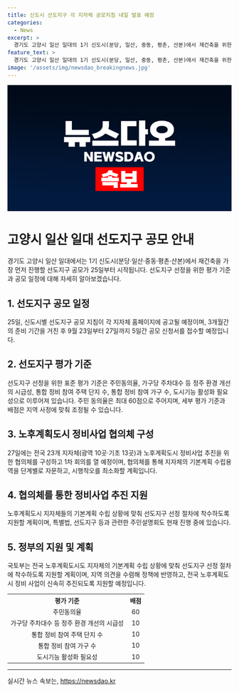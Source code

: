 ```yaml
---
title: 신도시 선도지구 각 지자체 공모지침 내일 발표 예정
categories:
  - News
excerpt: >
  경기도 고양시 일산 일대의 1기 신도시(분당, 일산, 중동, 평촌, 산본)에서 재건축을 위한 선도지구 공모가 25일 시작된다. 9월부터 27일까지 5일간 공모 신청서를 접수하고, 11월에 최종 선정된다. 평가 기준에는 주민동의율, 정주 환경 개선의 시급성, 통합 정비 참여 주택 단지 및 가구 수 등이 포함되며, 주민 동의율이 95% 이상일 경우 60점을 받을 수 있다. 국토부는 노후계획도시 지자체와의 협의체를 구성하고, 정비 기본계획을 수립하는 지원을 하고 있다. 지체별 요청에 따라 주민설명회도 진행 중이다.
feature_text: >
  경기도 고양시 일산 일대의 1기 신도시(분당, 일산, 중동, 평촌, 산본)에서 재건축을 위한 선도지구 공모가 25일 시작된다. 9월부터 27일까지 5일간 공모 신청서를 접수하고, 11월에 최종 선정된다. 평가 기준에는 주민동의율, 정주 환경 개선의 시급성, 통합 정비 참여 주택 단지 및 가구 수 등이 포함되며, 주민 동의율이 95% 이상일 경우 60점을 받을 수 있다. 국토부는 노후계획도시 지자체와의 협의체를 구성하고, 정비 기본계획을 수립하는 지원을 하고 있다. 지체별 요청에 따라 주민설명회도 진행 중이다.
image: '/assets/img/newsdao_breakingnews.jpg'
---
```


<p><img src="/assets/img/newsdao_breakingnews.jpg" alt="koreaapp 속보" /></p>

<h1 data-ke-size="size26">고양시 일산 일대 선도지구 공모 안내</h1>

<p data-ke-size="size16">경기도 고양시 일산 일대에서는 1기 신도시(분당·일산·중동·평촌·산본)에서 재건축을 가장 먼저 진행할 선도지구 공모가 25일부터 시작됩니다. 선도지구 선정을 위한 평가 기준과 공모 일정에 대해 자세히 알아보겠습니다.</p>

<h2 data-ke-size="size24">1. 선도지구 공모 일정</h2>

<p data-ke-size="size16">25일, 신도시별 선도지구 공모 지침이 각 지자체 홈페이지에 공고될 예정이며, 3개월간의 준비 기간을 거친 후 9월 23일부터 27일까지 5일간 공모 신청서를 접수할 예정입니다.</p>

<h2 data-ke-size="size24">2. 선도지구 평가 기준</h2>

<p data-ke-size="size16">선도지구 선정을 위한 표준 평가 기준은 주민동의율, 가구당 주차대수 등 정주 환경 개선의 시급성, 통합 정비 참여 주택 단지 수, 통합 정비 참여 가구 수, 도시기능 활성화 필요성으로 이루어져 있습니다. 주민 동의율은 최대 60점으로 주어지며, 세부 평가 기준과 배점은 지역 사정에 맞춰 조정될 수 있습니다.</p>

<h2 data-ke-size="size24">3. 노후계획도시 정비사업 협의체 구성</h2>

<p data-ke-size="size16">27일에는 전국 23개 지자체(광역 10곳·기초 13곳)과 노후계획도시 정비사업 추진을 위한 협의체를 구성하고 1차 회의를 열 예정이며, 협의체를 통해 지자체의 기본계획 수립용역을 단계별로 자문하고, 시행착오를 최소화할 계획입니다.</p>

<h2 data-ke-size="size24">4. 협의체를 통한 정비사업 추진 지원</h2>

<p data-ke-size="size16">노후계획도시 지자체들의 기본계획 수립 상황에 맞춰 선도지구 선정 절차에 착수하도록 지원할 계획이며, 특별법, 선도지구 등과 관련한 주민설명회도 현재 진행 중에 있습니다.</p>

<h2 data-ke-size="size24">5. 정부의 지원 및 계획</h2> 

<p data-ke-size="size16">국토부는 전국 노후계획도시도 지자체의 기본계획 수립 상황에 맞춰 선도지구 선정 절차에 착수하도록 지원할 계획이며, 지역 의견을 수렴해 정책에 반영하고, 전국 노후계획도시 정비 사업이 신속히 추진되도록 지원할 예정입니다.</p>

<table>
  <tr>
    <th style="text-align: center;">평가 기준</th>
    <th style="text-align: center;">배점</th>
  </tr>
  <tr>
    <td style="text-align: center;">주민동의율</td>
    <td style="text-align: center;">60</td>
  </tr>
  <tr>
    <td style="text-align: center;">가구당 주차대수 등 정주 환경 개선의 시급성</td>
    <td style="text-align: center;">10</td>
  </tr>
  <tr>
    <td style="text-align: center;">통합 정비 참여 주택 단지 수</td>
    <td style="text-align: center;">10</td>
  </tr>
  <tr>
    <td style="text-align: center;">통합 정비 참여 가구 수</td>
    <td style="text-align: center;">10</td>
  </tr>
  <tr>
    <td style="text-align: center;">도시기능 활성화 필요성</td>
    <td style="text-align: center;">10</td>
  </tr>
</table>

<hr data-ke-size="size16">
실시간 뉴스 속보는, <a href="https://newsdao.kr" rel="dofollow">https://newsdao.kr</a>


